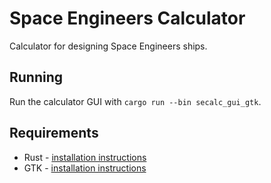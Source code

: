 # Space Engineers Calculator

Calculator for designing Space Engineers ships.

## Running

Run the calculator GUI with `cargo run --bin secalc_gui_gtk`.

## Requirements

* Rust - [installation instructions](https://www.rust-lang.org/tools/install)
* GTK - [installation instructions](https://gtk-rs.org/docs-src/requirements.html)
